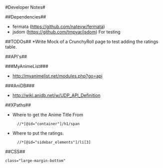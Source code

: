 #Developer Notes#

##Dependencies##
* fermata (https://github.com/natevw/fermata)
* jsdom (https://github.com/tmpvar/jsdom) For testing

##TODOs##
*Write Mock of a CrunchyRoll page to test adding the ratings table.

##API's##

###MyAnimeList###
* http://myanimelist.net/modules.php?go=api

###AniDB###
* http://wiki.anidb.net/w/UDP_API_Definition

##XPaths##

* Where to get the Anime Title From
    
        //*[@id="container"]/h1/span

* Where to put the ratings.
    
        //*[@id="sidebar_elements"]/li[3]

##CSS##

    class="large-margin-bottom"